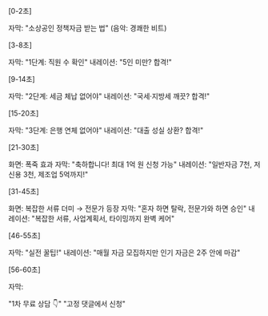 [0-2초]

자막: "소상공인 정책자금 받는 법"
(음악: 경쾌한 비트)

[3-8초]

자막: "1단계: 직원 수 확인"
내레이션: "5인 미만? 합격!"

[9-14초]

자막: "2단계: 세금 체납 없어야"
내레이션: "국세·지방세 깨끗? 합격!"

[15-20초]

자막: "3단계: 은행 연체 없어야"
내레이션: "대출 성실 상환? 합격!"

[21-30초]

화면: 폭죽 효과
자막: "축하합니다! 최대 1억 원 신청 가능"
내레이션: "일반자금 7천, 저신용 3천, 제조업 5억까지!"

[31-45초]

화면: 복잡한 서류 더미 → 전문가 등장
자막: "혼자 하면 탈락, 전문가와 하면 승인"
내레이션: "복잡한 서류, 사업계획서, 타이밍까지 완벽 케어"

[46-55초]

자막: "실전 꿀팁!"
내레이션: "매월 자금 모집하지만 인기 자금은 2주 안에 마감"

[56-60초]

자막:

"1차 무료 상담 👇"
"고정 댓글에서 신청"

